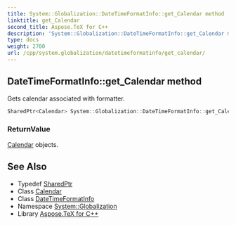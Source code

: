 ```yaml
---
title: System::Globalization::DateTimeFormatInfo::get_Calendar method
linktitle: get_Calendar
second_title: Aspose.TeX for C++
description: 'System::Globalization::DateTimeFormatInfo::get_Calendar method. Gets calendar associated with formatter in C++.'
type: docs
weight: 2700
url: /cpp/system.globalization/datetimeformatinfo/get_calendar/
---
```

## DateTimeFormatInfo::get_Calendar method


Gets calendar associated with formatter.

```cpp
SharedPtr<Calendar> System::Globalization::DateTimeFormatInfo::get_Calendar() const
```


### ReturnValue

[Calendar](../../calendar/) objects.

## See Also

* Typedef [SharedPtr](../../../system/sharedptr/)
* Class [Calendar](../../calendar/)
* Class [DateTimeFormatInfo](../)
* Namespace [System::Globalization](../../)
* Library [Aspose.TeX for C++](../../../)
